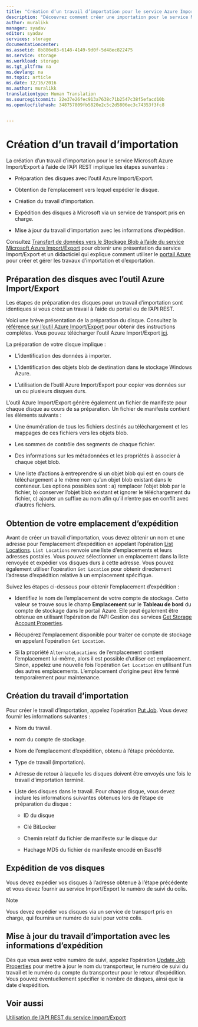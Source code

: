 ```yaml
---
title: "Création d’un travail d’importation pour le service Azure Import/Export | Microsoft Docs"
description: "Découvrez comment créer une importation pour le service Microsoft Azure Import/Export"
author: muralikk
manager: syadav
editor: syadav
services: storage
documentationcenter: 
ms.assetid: 8b886e83-6148-4149-9d0f-5d48ec822475
ms.service: storage
ms.workload: storage
ms.tgt_pltfrm: na
ms.devlang: na
ms.topic: article
ms.date: 12/16/2016
ms.author: muralikk
translationtype: Human Translation
ms.sourcegitcommit: 22e37e26fec913a7638c71b2547c38f5efacd10b
ms.openlocfilehash: 348757809fb5820e2c5c2d5806ec3c74353f3fc8


---
```

# <a name="creating-an-import-job"></a>Création d’un travail d’importation

La création d’un travail d’importation pour le service Microsoft Azure Import/Export à l’aide de l’API REST implique les étapes suivantes :

-   Préparation des disques avec l’outil Azure Import/Export.

-   Obtention de l’emplacement vers lequel expédier le disque.

-   Création du travail d’importation.

-   Expédition des disques à Microsoft via un service de transport pris en charge.

-   Mise à jour du travail d’importation avec les informations d’expédition.

 Consultez [Transfert de données vers le Stockage Blob à l’aide du service Microsoft Azure Import/Export](storage-import-export-service.md) pour obtenir une présentation du service Import/Export et un didacticiel qui explique comment utiliser le [portail Azure](https://portal.azure.com/) pour créer et gérer les travaux d’importation et d’exportation.

## <a name="preparing-drives-with-the-azure-importexport-tool"></a>Préparation des disques avec l’outil Azure Import/Export

Les étapes de préparation des disques pour un travail d’importation sont identiques si vous créez un travail à l’aide du portail ou de l’API REST.

Voici une brève présentation de la préparation du disque. Consultez la [référence sur l’outil Azure Import/Export](storage-import-export-tool-how-to-v1.md) pour obtenir des instructions complètes. Vous pouvez télécharger l’outil Azure Import/Export [ici](http://go.microsoft.com/fwlink/?LinkID=301900).

La préparation de votre disque implique :

-   L’identification des données à importer.

-   L’identification des objets blob de destination dans le stockage Windows Azure.

-   L’utilisation de l’outil Azure Import/Export pour copier vos données sur un ou plusieurs disques durs.

 L’outil Azure Import/Export génère également un fichier de manifeste pour chaque disque au cours de sa préparation. Un fichier de manifeste contient les éléments suivants :

-   Une énumération de tous les fichiers destinés au téléchargement et les mappages de ces fichiers vers les objets blob.

-   Les sommes de contrôle des segments de chaque fichier.

-   Des informations sur les métadonnées et les propriétés à associer à chaque objet blob.

-   Une liste d’actions à entreprendre si un objet blob qui est en cours de téléchargement a le même nom qu’un objet blob existant dans le conteneur. Les options possibles sont : a) remplacer l’objet blob par le fichier, b) conserver l’objet blob existant et ignorer le téléchargement du fichier, c) ajouter un suffixe au nom afin qu’il n’entre pas en conflit avec d’autres fichiers.

## <a name="obtaining-your-shipping-location"></a>Obtention de votre emplacement d’expédition

Avant de créer un travail d’importation, vous devez obtenir un nom et une adresse pour l’emplacement d’expédition en appelant l’opération [List Locations](/rest/api/storageimportexport/listlocations). `List Locations` renvoie une liste d’emplacements et leurs adresses postales. Vous pouvez sélectionner un emplacement dans la liste renvoyée et expédier vos disques durs à cette adresse. Vous pouvez également utiliser l’opération `Get Location` pour obtenir directement l’adresse d’expédition relative à un emplacement spécifique.

 Suivez les étapes ci-dessous pour obtenir l’emplacement d’expédition :

-   Identifiez le nom de l’emplacement de votre compte de stockage. Cette valeur se trouve sous le champ **Emplacement** sur le **Tableau de bord** du compte de stockage dans le portail Azure. Elle peut également être obtenue en utilisant l’opération de l’API Gestion des services [Get Storage Account Properties](/rest/api/storagerp/storageaccounts#StorageAccounts_GetProperties).

-   Récupérez l’emplacement disponible pour traiter ce compte de stockage en appelant l’opération `Get Location`.

-   Si la propriété `AlternateLocations` de l’emplacement contient l’emplacement lui-même, alors il est possible d’utiliser cet emplacement. Sinon, appelez une nouvelle fois l’opération `Get Location` en utilisant l’un des autres emplacements. L’emplacement d’origine peut être fermé temporairement pour maintenance.

## <a name="creating-the-import-job"></a>Création du travail d’importation
Pour créer le travail d’importation, appelez l’opération [Put Job](/rest/api/storageimportexport/jobs#Jobs_CreateOrUpdate). Vous devez fournir les informations suivantes :

-   Nom du travail.

-   nom du compte de stockage.

-   Nom de l’emplacement d’expédition, obtenu à l’étape précédente.

-   Type de travail (importation).

-   Adresse de retour à laquelle les disques doivent être envoyés une fois le travail d’importation terminé.

-   Liste des disques dans le travail. Pour chaque disque, vous devez inclure les informations suivantes obtenues lors de l’étape de préparation du disque :

    -   ID du disque

    -   Clé BitLocker

    -   Chemin relatif du fichier de manifeste sur le disque dur

    -   Hachage MD5 du fichier de manifeste encodé en Base16

## <a name="shipping-your-drives"></a>Expédition de vos disques
Vous devez expédier vos disques à l’adresse obtenue à l’étape précédente et vous devez fournir au service Import/Export le numéro de suivi du colis.

> [!NOTE]
>  Vous devez expédier vos disques via un service de transport pris en charge, qui fournira un numéro de suivi pour votre colis.

## <a name="updating-the-import-job-with-your-shipping-information"></a>Mise à jour du travail d’importation avec les informations d’expédition
Dès que vous avez votre numéro de suivi, appelez l’opération [Update Job Properties](/api/storageimportexport/jobs#Jobs_Update) pour mettre à jour le nom du transporteur, le numéro de suivi du travail et le numéro du compte du transporteur pour le retour d’expédition. Vous pouvez éventuellement spécifier le nombre de disques, ainsi que la date d’expédition.

## <a name="see-also"></a>Voir aussi
[Utilisation de l’API REST du service Import/Export](storage-import-export-using-the-rest-api.md)



<!--HONumber=Dec16_HO3-->


